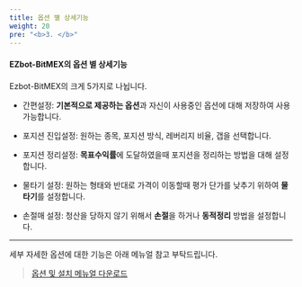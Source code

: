 ```yaml
---
title: 옵션 별 상세기능
weight: 20
pre: "<b>3. </b>"
---
```

#### EZbot-BitMEX의 옵션 별 상세기능

Ezbot-BitMEX의 크게 5가지로 나뉩니다.

 + 간편설정: **기본적으로 제공하는 옵션**과 자신이 사용중인 옵션에 대해 저장하여 사용 가능합니다.

+ 포지션 진입설정: 원하는 종목, 포지션 방식, 레버리지 비율, 갭을 선택합니다.

+ 포지션 정리설정: **목표수익률**에 도달하였을때 포지션을 정리하는 방법을 대해 설정합니다.

+ 물타기 설정: 원하는 형태와 반대로 가격이 이동할때 평가 단가를 낮추기 위하여 **물타기**를 설정합니다.

+ 손절매 설정: 청산을 당하지 않기 위해서 **손절**을 하거나 **동적정리** 방법을 설정합니다. 

---

세부 자세한 옵션에 대한 기능은 아래 메뉴얼 참고 부탁드립니다. 

> [옵션 및 설치 메뉴얼 다운로드](https://github.com/ezbotTNT/ezbotTNT.github.io/raw/develop/content/manual%20down/EZ-BitMEX_Manual.pdf)

